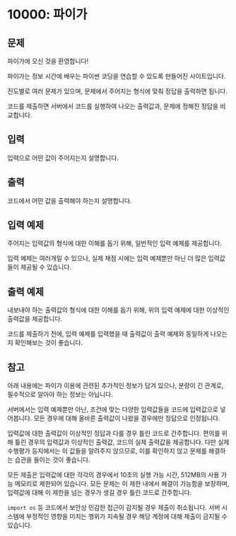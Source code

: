 # 10000: 파이가

## 문제

파이가에 오신 것을 환영합니다!

파이가는 정보 시간에 배우는 파이썬 코딩을 연습할 수 있도록 만들어진 사이트입니다.

진도별로 여러 문제가 있으며, 문제에서 주어지는 형식에 맞춰 정답을 출력하면 됩니다.

코드를 제출하면 서버에서 코드를 실행하여 나오는 출력값과, 문제에 정해진 정답을 비교합니다.

## 입력

입력으로 어떤 값이 주어지는지 설명합니다.

## 출력

코드에서 어떤 값을 출력해야 하는지 설명합니다.

## 입력 예제

주어지는 입력값의 형식에 대한 이해를 돕기 위해, 일반적인 입력 예제를 제공합니다.

입력 예제는 여러개일 수 있으나, 실제 채점 시에는 입력 예제뿐만 아닌 더 많은 입력값들이 제공될 수 있습니다.

## 출력 예제

내보내야 하는 출력값의 형식에 대한 이해를 돕기 위해, 위의 입력 예제에 대한 이상적인 출력값을 제공합니다.

코드를 제출하기 전에, 입력 예제를 입력했을 때 출력값이 출력 예제와 동일하게 나오는지 확인해보는 것이 좋습니다.

## 참고

아래 내용에는 파이가 이용에 관련된 추가적인 정보가 담겨 있으나, 분량이 긴 관계로, 필수적으로 알아야 하는 정보는 아닙니다.

서버에서는 입력 예제뿐만 아닌, 조건에 맞는 다양한 입력값들을 코드에 입력값으로 넣어봅니다. 모든 경우에 대해 올바른 출력값이 나왔을 경우에만 정답으로 인정됩니다.

입력값에 대한 출력값이 이상적인 정답과 다를 경우 틀린 코드로 간주합니다. 편의를 위해 틀린 경우의 입력값과 이상적인 출력값, 코드의 실제 출력값을 제공합니다. 다만 실제 수행평가 등지에서는 이 값들을 알려주지 않으므로, 이를 확인하지 않고 문제를 해결하는 습관을 들이는 것이 좋습니다.

모든 제출은 입력값에 대한 각각의 경우에서 10초의 실행 가능 시간, 512MB의 사용 가능 메모리로 제한되어 있습니다. 모든 문제는 이 제한 내에서 해결이 가능함을 보장하며, 입력값에 대해 이 제한을 넘는 경우가 생길 경우 틀린 코드로 간주합니다.

`import os` 등 코드에서 보안상 민감한 접근이 감지될 경우 제출이 취소됩니다. 서버 시스템에 부정적인 영향을 미치는 행위가 지속될 경우 해당 계정에 대해 제출이 금지될 수 있습니다.
